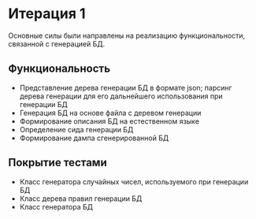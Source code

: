 # Итерация 1

Основные силы были направлены на реализацию функциональности, связанной с генерацией БД.

## Функциональность
- Представление дерева генерации БД в формате json; парсинг дерева генерации для его дальнейшего использования при генерации БД
- Генерация БД на основе файла с деревом генерации
- Формирование описания БД на естественном языке
- Определение сида генерации БД
- Формирование дампа сгенерированной БД

## Покрытие тестами
- Класс генератора случайных чисел, используемого при генерации БД  
- Класс дерева правил генерации БД
- Класс генератора БД